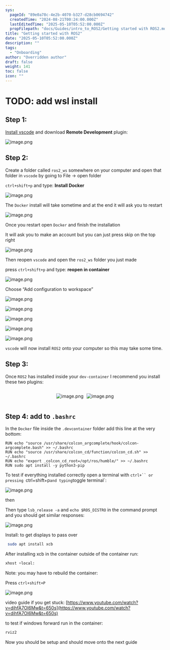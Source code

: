 ```yaml
---
sys:
  pageId: "89e0a78c-4e2b-4070-b327-d28cb0694742"
  createdTime: "2024-08-21T00:24:00.000Z"
  lastEditedTime: "2025-05-10T05:52:00.000Z"
  propFilepath: "docs/Guides/intro_to_ROS2/Getting started with ROS2.md"
title: "Getting started with ROS2"
date: "2025-05-10T05:52:00.000Z"
description: ""
tags:
  - "Onboarding"
author: "Overridden author"
draft: false
weight: 141
toc: false
icon: ""
---
```


# TODO: add wsl install

## Step 1:

[Install vscode](https://code.visualstudio.com/download) and download **Remote Development** plugin:

![image.png](https://prod-files-secure.s3.us-west-2.amazonaws.com/d518164a-d88e-44d1-a4ee-3adb3bd8bce0/efb52993-1881-4a40-b95e-6f020334f022/image.png?X-Amz-Algorithm=AWS4-HMAC-SHA256&X-Amz-Content-Sha256=UNSIGNED-PAYLOAD&X-Amz-Credential=ASIAZI2LB466XZX3PEAN%2F20250526%2Fus-west-2%2Fs3%2Faws4_request&X-Amz-Date=20250526T121530Z&X-Amz-Expires=3600&X-Amz-Security-Token=IQoJb3JpZ2luX2VjEHwaCXVzLXdlc3QtMiJHMEUCIA%2FlZPESaFeZgpQ4ylPI58OJd1nEWkxm9xLEeI0AekHwAiEAnvnn3FDb24OQDypfQMRT%2B%2FOCazeuePqzuJu0Ua8vpisq%2FwMIRRAAGgw2Mzc0MjMxODM4MDUiDMCeEy9oy%2BPqAUm%2B4yrcAxVZT1XlGnoc88mBInAP4H6UHnyPC0IlIgMthxHAdujaj58XxQhSJLAKaKIP%2BRgtNrKfLNMs5Fz3BitFIBuKhy6HoO6lQou3jRsTe9IDYdH41%2FXQ7bmPBQOoqxQpcIaMSeZR6qkVEq06RAUmhnU1boWgayGTl3ev%2Buth8XpH1z0ROoCPeHLDlmcVLUcnCyS6l0KVbe7TI%2FRYqHiNMQxVn6%2BDIhHwv5gV3BCaVvmS5UI4ctkk3qTL4dSwY53qYLB9GZqCC0rQPZpVgc8x40fq0%2BClrN%2B8EcKUxD7qMnUE%2B814JOKrF5XLZugCD4RghmvG%2BawkFDb6fIPzl4QclsLUkXaUIQQTGagnRDb5uXw5203tIdTv858pspuyB83JqmdpCu97lQlmQXptax4nfGKLCWqTFO1%2B4vs7PyZb3ITrKTzKYuhoEvPZeforWSrEOMtj4Il9yZqujX4B79bj8qM9yKp%2BwaRXobjo6Z%2FnFIxqCQUDwAmjDRyupfavEpMDNQgrJZvE1oOYTOhN77VFvLp87%2FAGR5N1v9krxCfJI0OvkG5bUUNJ%2B3ggEiPafXOmf3ZToDBM4wQtzJXEwEgF9oSx9KDmlT29h7dwVgyBPQ0b1wvZMyeqzuLZ7a7BrtDiMIyq0cEGOqUB0%2BlC91T4ojLsFecAGR%2BoNe6ofzgODdc66%2BIU0GVLu5biWVED5sIMUDYATfv0vcwlqhMhVAJ6p0baBUGUKTmB4UcEmOwG5by0LQaJ1R6F4T80TEhjz540s0Vq7MRSozKCo7gMTk7Dl9yeTPmAJgXU5mZ6PPNIY4df%2FaEUTnyKh53M56xrtAEHoP%2Bf9Jc6R759MAGHn0OzoR%2FM35hgQ9bwj78MMiQE&X-Amz-Signature=7f56dd36ddbae107af5ef1b875da1e5f69055aa33c0059adeb996e066b4a78c2&X-Amz-SignedHeaders=host&x-id=GetObject)

## Step 2:

Create a folder called `ros2_ws` somewhere on your computer and open that folder in `vscode` by going to File → open folder 

`ctrl+shift+p` and type: **Install Docker**

![image.png](https://prod-files-secure.s3.us-west-2.amazonaws.com/d518164a-d88e-44d1-a4ee-3adb3bd8bce0/2269dc0e-1cd5-47ff-bceb-c04ad9b2eab0/image.png?X-Amz-Algorithm=AWS4-HMAC-SHA256&X-Amz-Content-Sha256=UNSIGNED-PAYLOAD&X-Amz-Credential=ASIAZI2LB466XZX3PEAN%2F20250526%2Fus-west-2%2Fs3%2Faws4_request&X-Amz-Date=20250526T121530Z&X-Amz-Expires=3600&X-Amz-Security-Token=IQoJb3JpZ2luX2VjEHwaCXVzLXdlc3QtMiJHMEUCIA%2FlZPESaFeZgpQ4ylPI58OJd1nEWkxm9xLEeI0AekHwAiEAnvnn3FDb24OQDypfQMRT%2B%2FOCazeuePqzuJu0Ua8vpisq%2FwMIRRAAGgw2Mzc0MjMxODM4MDUiDMCeEy9oy%2BPqAUm%2B4yrcAxVZT1XlGnoc88mBInAP4H6UHnyPC0IlIgMthxHAdujaj58XxQhSJLAKaKIP%2BRgtNrKfLNMs5Fz3BitFIBuKhy6HoO6lQou3jRsTe9IDYdH41%2FXQ7bmPBQOoqxQpcIaMSeZR6qkVEq06RAUmhnU1boWgayGTl3ev%2Buth8XpH1z0ROoCPeHLDlmcVLUcnCyS6l0KVbe7TI%2FRYqHiNMQxVn6%2BDIhHwv5gV3BCaVvmS5UI4ctkk3qTL4dSwY53qYLB9GZqCC0rQPZpVgc8x40fq0%2BClrN%2B8EcKUxD7qMnUE%2B814JOKrF5XLZugCD4RghmvG%2BawkFDb6fIPzl4QclsLUkXaUIQQTGagnRDb5uXw5203tIdTv858pspuyB83JqmdpCu97lQlmQXptax4nfGKLCWqTFO1%2B4vs7PyZb3ITrKTzKYuhoEvPZeforWSrEOMtj4Il9yZqujX4B79bj8qM9yKp%2BwaRXobjo6Z%2FnFIxqCQUDwAmjDRyupfavEpMDNQgrJZvE1oOYTOhN77VFvLp87%2FAGR5N1v9krxCfJI0OvkG5bUUNJ%2B3ggEiPafXOmf3ZToDBM4wQtzJXEwEgF9oSx9KDmlT29h7dwVgyBPQ0b1wvZMyeqzuLZ7a7BrtDiMIyq0cEGOqUB0%2BlC91T4ojLsFecAGR%2BoNe6ofzgODdc66%2BIU0GVLu5biWVED5sIMUDYATfv0vcwlqhMhVAJ6p0baBUGUKTmB4UcEmOwG5by0LQaJ1R6F4T80TEhjz540s0Vq7MRSozKCo7gMTk7Dl9yeTPmAJgXU5mZ6PPNIY4df%2FaEUTnyKh53M56xrtAEHoP%2Bf9Jc6R759MAGHn0OzoR%2FM35hgQ9bwj78MMiQE&X-Amz-Signature=a8edba99860964fa11f06d7be49c809562243357b8afff9b5c753e1e3731fdaf&X-Amz-SignedHeaders=host&x-id=GetObject)

The `Docker` install will take sometime and at the end it will ask you to restart

![image.png](https://prod-files-secure.s3.us-west-2.amazonaws.com/d518164a-d88e-44d1-a4ee-3adb3bd8bce0/ed233f78-be33-4b1f-b89c-9c346c0e961e/image.png?X-Amz-Algorithm=AWS4-HMAC-SHA256&X-Amz-Content-Sha256=UNSIGNED-PAYLOAD&X-Amz-Credential=ASIAZI2LB466XZX3PEAN%2F20250526%2Fus-west-2%2Fs3%2Faws4_request&X-Amz-Date=20250526T121530Z&X-Amz-Expires=3600&X-Amz-Security-Token=IQoJb3JpZ2luX2VjEHwaCXVzLXdlc3QtMiJHMEUCIA%2FlZPESaFeZgpQ4ylPI58OJd1nEWkxm9xLEeI0AekHwAiEAnvnn3FDb24OQDypfQMRT%2B%2FOCazeuePqzuJu0Ua8vpisq%2FwMIRRAAGgw2Mzc0MjMxODM4MDUiDMCeEy9oy%2BPqAUm%2B4yrcAxVZT1XlGnoc88mBInAP4H6UHnyPC0IlIgMthxHAdujaj58XxQhSJLAKaKIP%2BRgtNrKfLNMs5Fz3BitFIBuKhy6HoO6lQou3jRsTe9IDYdH41%2FXQ7bmPBQOoqxQpcIaMSeZR6qkVEq06RAUmhnU1boWgayGTl3ev%2Buth8XpH1z0ROoCPeHLDlmcVLUcnCyS6l0KVbe7TI%2FRYqHiNMQxVn6%2BDIhHwv5gV3BCaVvmS5UI4ctkk3qTL4dSwY53qYLB9GZqCC0rQPZpVgc8x40fq0%2BClrN%2B8EcKUxD7qMnUE%2B814JOKrF5XLZugCD4RghmvG%2BawkFDb6fIPzl4QclsLUkXaUIQQTGagnRDb5uXw5203tIdTv858pspuyB83JqmdpCu97lQlmQXptax4nfGKLCWqTFO1%2B4vs7PyZb3ITrKTzKYuhoEvPZeforWSrEOMtj4Il9yZqujX4B79bj8qM9yKp%2BwaRXobjo6Z%2FnFIxqCQUDwAmjDRyupfavEpMDNQgrJZvE1oOYTOhN77VFvLp87%2FAGR5N1v9krxCfJI0OvkG5bUUNJ%2B3ggEiPafXOmf3ZToDBM4wQtzJXEwEgF9oSx9KDmlT29h7dwVgyBPQ0b1wvZMyeqzuLZ7a7BrtDiMIyq0cEGOqUB0%2BlC91T4ojLsFecAGR%2BoNe6ofzgODdc66%2BIU0GVLu5biWVED5sIMUDYATfv0vcwlqhMhVAJ6p0baBUGUKTmB4UcEmOwG5by0LQaJ1R6F4T80TEhjz540s0Vq7MRSozKCo7gMTk7Dl9yeTPmAJgXU5mZ6PPNIY4df%2FaEUTnyKh53M56xrtAEHoP%2Bf9Jc6R759MAGHn0OzoR%2FM35hgQ9bwj78MMiQE&X-Amz-Signature=54058fb14fb2b9cbcdd479b4ccaba1261841a5aa84a307ccea0007866b790444&X-Amz-SignedHeaders=host&x-id=GetObject)

Once you restart open `Docker` and finish the installation

It will ask you to make an account but you can just press skip on the top right

![image.png](https://prod-files-secure.s3.us-west-2.amazonaws.com/d518164a-d88e-44d1-a4ee-3adb3bd8bce0/21010ad9-1659-4fd9-9f59-9932a09b2a3d/image.png?X-Amz-Algorithm=AWS4-HMAC-SHA256&X-Amz-Content-Sha256=UNSIGNED-PAYLOAD&X-Amz-Credential=ASIAZI2LB466XZX3PEAN%2F20250526%2Fus-west-2%2Fs3%2Faws4_request&X-Amz-Date=20250526T121530Z&X-Amz-Expires=3600&X-Amz-Security-Token=IQoJb3JpZ2luX2VjEHwaCXVzLXdlc3QtMiJHMEUCIA%2FlZPESaFeZgpQ4ylPI58OJd1nEWkxm9xLEeI0AekHwAiEAnvnn3FDb24OQDypfQMRT%2B%2FOCazeuePqzuJu0Ua8vpisq%2FwMIRRAAGgw2Mzc0MjMxODM4MDUiDMCeEy9oy%2BPqAUm%2B4yrcAxVZT1XlGnoc88mBInAP4H6UHnyPC0IlIgMthxHAdujaj58XxQhSJLAKaKIP%2BRgtNrKfLNMs5Fz3BitFIBuKhy6HoO6lQou3jRsTe9IDYdH41%2FXQ7bmPBQOoqxQpcIaMSeZR6qkVEq06RAUmhnU1boWgayGTl3ev%2Buth8XpH1z0ROoCPeHLDlmcVLUcnCyS6l0KVbe7TI%2FRYqHiNMQxVn6%2BDIhHwv5gV3BCaVvmS5UI4ctkk3qTL4dSwY53qYLB9GZqCC0rQPZpVgc8x40fq0%2BClrN%2B8EcKUxD7qMnUE%2B814JOKrF5XLZugCD4RghmvG%2BawkFDb6fIPzl4QclsLUkXaUIQQTGagnRDb5uXw5203tIdTv858pspuyB83JqmdpCu97lQlmQXptax4nfGKLCWqTFO1%2B4vs7PyZb3ITrKTzKYuhoEvPZeforWSrEOMtj4Il9yZqujX4B79bj8qM9yKp%2BwaRXobjo6Z%2FnFIxqCQUDwAmjDRyupfavEpMDNQgrJZvE1oOYTOhN77VFvLp87%2FAGR5N1v9krxCfJI0OvkG5bUUNJ%2B3ggEiPafXOmf3ZToDBM4wQtzJXEwEgF9oSx9KDmlT29h7dwVgyBPQ0b1wvZMyeqzuLZ7a7BrtDiMIyq0cEGOqUB0%2BlC91T4ojLsFecAGR%2BoNe6ofzgODdc66%2BIU0GVLu5biWVED5sIMUDYATfv0vcwlqhMhVAJ6p0baBUGUKTmB4UcEmOwG5by0LQaJ1R6F4T80TEhjz540s0Vq7MRSozKCo7gMTk7Dl9yeTPmAJgXU5mZ6PPNIY4df%2FaEUTnyKh53M56xrtAEHoP%2Bf9Jc6R759MAGHn0OzoR%2FM35hgQ9bwj78MMiQE&X-Amz-Signature=4579f47fd719dc7060f535c77dce2e87bb3a0bc5773d4c816844a343b105aebc&X-Amz-SignedHeaders=host&x-id=GetObject)

Then reopen `vscode` and open the `ros2_ws` folder you just made

press `ctrl+shift+p` and type: **reopen in container**

![image.png](https://prod-files-secure.s3.us-west-2.amazonaws.com/d518164a-d88e-44d1-a4ee-3adb3bd8bce0/4e93b8c2-41ad-488c-8095-c74205196118/image.png?X-Amz-Algorithm=AWS4-HMAC-SHA256&X-Amz-Content-Sha256=UNSIGNED-PAYLOAD&X-Amz-Credential=ASIAZI2LB466XZX3PEAN%2F20250526%2Fus-west-2%2Fs3%2Faws4_request&X-Amz-Date=20250526T121530Z&X-Amz-Expires=3600&X-Amz-Security-Token=IQoJb3JpZ2luX2VjEHwaCXVzLXdlc3QtMiJHMEUCIA%2FlZPESaFeZgpQ4ylPI58OJd1nEWkxm9xLEeI0AekHwAiEAnvnn3FDb24OQDypfQMRT%2B%2FOCazeuePqzuJu0Ua8vpisq%2FwMIRRAAGgw2Mzc0MjMxODM4MDUiDMCeEy9oy%2BPqAUm%2B4yrcAxVZT1XlGnoc88mBInAP4H6UHnyPC0IlIgMthxHAdujaj58XxQhSJLAKaKIP%2BRgtNrKfLNMs5Fz3BitFIBuKhy6HoO6lQou3jRsTe9IDYdH41%2FXQ7bmPBQOoqxQpcIaMSeZR6qkVEq06RAUmhnU1boWgayGTl3ev%2Buth8XpH1z0ROoCPeHLDlmcVLUcnCyS6l0KVbe7TI%2FRYqHiNMQxVn6%2BDIhHwv5gV3BCaVvmS5UI4ctkk3qTL4dSwY53qYLB9GZqCC0rQPZpVgc8x40fq0%2BClrN%2B8EcKUxD7qMnUE%2B814JOKrF5XLZugCD4RghmvG%2BawkFDb6fIPzl4QclsLUkXaUIQQTGagnRDb5uXw5203tIdTv858pspuyB83JqmdpCu97lQlmQXptax4nfGKLCWqTFO1%2B4vs7PyZb3ITrKTzKYuhoEvPZeforWSrEOMtj4Il9yZqujX4B79bj8qM9yKp%2BwaRXobjo6Z%2FnFIxqCQUDwAmjDRyupfavEpMDNQgrJZvE1oOYTOhN77VFvLp87%2FAGR5N1v9krxCfJI0OvkG5bUUNJ%2B3ggEiPafXOmf3ZToDBM4wQtzJXEwEgF9oSx9KDmlT29h7dwVgyBPQ0b1wvZMyeqzuLZ7a7BrtDiMIyq0cEGOqUB0%2BlC91T4ojLsFecAGR%2BoNe6ofzgODdc66%2BIU0GVLu5biWVED5sIMUDYATfv0vcwlqhMhVAJ6p0baBUGUKTmB4UcEmOwG5by0LQaJ1R6F4T80TEhjz540s0Vq7MRSozKCo7gMTk7Dl9yeTPmAJgXU5mZ6PPNIY4df%2FaEUTnyKh53M56xrtAEHoP%2Bf9Jc6R759MAGHn0OzoR%2FM35hgQ9bwj78MMiQE&X-Amz-Signature=3a3508b7cb33df821e398b6be8b7555336d5947ed10d735718b687f4b53d3562&X-Amz-SignedHeaders=host&x-id=GetObject)

Choose “Add configuration to workspace”

![image.png](https://prod-files-secure.s3.us-west-2.amazonaws.com/d518164a-d88e-44d1-a4ee-3adb3bd8bce0/9560b282-5060-4989-ba37-97e7b2c22476/image.png?X-Amz-Algorithm=AWS4-HMAC-SHA256&X-Amz-Content-Sha256=UNSIGNED-PAYLOAD&X-Amz-Credential=ASIAZI2LB466XZX3PEAN%2F20250526%2Fus-west-2%2Fs3%2Faws4_request&X-Amz-Date=20250526T121530Z&X-Amz-Expires=3600&X-Amz-Security-Token=IQoJb3JpZ2luX2VjEHwaCXVzLXdlc3QtMiJHMEUCIA%2FlZPESaFeZgpQ4ylPI58OJd1nEWkxm9xLEeI0AekHwAiEAnvnn3FDb24OQDypfQMRT%2B%2FOCazeuePqzuJu0Ua8vpisq%2FwMIRRAAGgw2Mzc0MjMxODM4MDUiDMCeEy9oy%2BPqAUm%2B4yrcAxVZT1XlGnoc88mBInAP4H6UHnyPC0IlIgMthxHAdujaj58XxQhSJLAKaKIP%2BRgtNrKfLNMs5Fz3BitFIBuKhy6HoO6lQou3jRsTe9IDYdH41%2FXQ7bmPBQOoqxQpcIaMSeZR6qkVEq06RAUmhnU1boWgayGTl3ev%2Buth8XpH1z0ROoCPeHLDlmcVLUcnCyS6l0KVbe7TI%2FRYqHiNMQxVn6%2BDIhHwv5gV3BCaVvmS5UI4ctkk3qTL4dSwY53qYLB9GZqCC0rQPZpVgc8x40fq0%2BClrN%2B8EcKUxD7qMnUE%2B814JOKrF5XLZugCD4RghmvG%2BawkFDb6fIPzl4QclsLUkXaUIQQTGagnRDb5uXw5203tIdTv858pspuyB83JqmdpCu97lQlmQXptax4nfGKLCWqTFO1%2B4vs7PyZb3ITrKTzKYuhoEvPZeforWSrEOMtj4Il9yZqujX4B79bj8qM9yKp%2BwaRXobjo6Z%2FnFIxqCQUDwAmjDRyupfavEpMDNQgrJZvE1oOYTOhN77VFvLp87%2FAGR5N1v9krxCfJI0OvkG5bUUNJ%2B3ggEiPafXOmf3ZToDBM4wQtzJXEwEgF9oSx9KDmlT29h7dwVgyBPQ0b1wvZMyeqzuLZ7a7BrtDiMIyq0cEGOqUB0%2BlC91T4ojLsFecAGR%2BoNe6ofzgODdc66%2BIU0GVLu5biWVED5sIMUDYATfv0vcwlqhMhVAJ6p0baBUGUKTmB4UcEmOwG5by0LQaJ1R6F4T80TEhjz540s0Vq7MRSozKCo7gMTk7Dl9yeTPmAJgXU5mZ6PPNIY4df%2FaEUTnyKh53M56xrtAEHoP%2Bf9Jc6R759MAGHn0OzoR%2FM35hgQ9bwj78MMiQE&X-Amz-Signature=1379577ebcf9d2386bffd839d88baeba3b3a9135e951e8a0e7edb24a094271a9&X-Amz-SignedHeaders=host&x-id=GetObject)

![image.png](https://prod-files-secure.s3.us-west-2.amazonaws.com/d518164a-d88e-44d1-a4ee-3adb3bd8bce0/2ee63f81-886b-48e8-a553-dc6e5eac99e4/image.png?X-Amz-Algorithm=AWS4-HMAC-SHA256&X-Amz-Content-Sha256=UNSIGNED-PAYLOAD&X-Amz-Credential=ASIAZI2LB466XZX3PEAN%2F20250526%2Fus-west-2%2Fs3%2Faws4_request&X-Amz-Date=20250526T121530Z&X-Amz-Expires=3600&X-Amz-Security-Token=IQoJb3JpZ2luX2VjEHwaCXVzLXdlc3QtMiJHMEUCIA%2FlZPESaFeZgpQ4ylPI58OJd1nEWkxm9xLEeI0AekHwAiEAnvnn3FDb24OQDypfQMRT%2B%2FOCazeuePqzuJu0Ua8vpisq%2FwMIRRAAGgw2Mzc0MjMxODM4MDUiDMCeEy9oy%2BPqAUm%2B4yrcAxVZT1XlGnoc88mBInAP4H6UHnyPC0IlIgMthxHAdujaj58XxQhSJLAKaKIP%2BRgtNrKfLNMs5Fz3BitFIBuKhy6HoO6lQou3jRsTe9IDYdH41%2FXQ7bmPBQOoqxQpcIaMSeZR6qkVEq06RAUmhnU1boWgayGTl3ev%2Buth8XpH1z0ROoCPeHLDlmcVLUcnCyS6l0KVbe7TI%2FRYqHiNMQxVn6%2BDIhHwv5gV3BCaVvmS5UI4ctkk3qTL4dSwY53qYLB9GZqCC0rQPZpVgc8x40fq0%2BClrN%2B8EcKUxD7qMnUE%2B814JOKrF5XLZugCD4RghmvG%2BawkFDb6fIPzl4QclsLUkXaUIQQTGagnRDb5uXw5203tIdTv858pspuyB83JqmdpCu97lQlmQXptax4nfGKLCWqTFO1%2B4vs7PyZb3ITrKTzKYuhoEvPZeforWSrEOMtj4Il9yZqujX4B79bj8qM9yKp%2BwaRXobjo6Z%2FnFIxqCQUDwAmjDRyupfavEpMDNQgrJZvE1oOYTOhN77VFvLp87%2FAGR5N1v9krxCfJI0OvkG5bUUNJ%2B3ggEiPafXOmf3ZToDBM4wQtzJXEwEgF9oSx9KDmlT29h7dwVgyBPQ0b1wvZMyeqzuLZ7a7BrtDiMIyq0cEGOqUB0%2BlC91T4ojLsFecAGR%2BoNe6ofzgODdc66%2BIU0GVLu5biWVED5sIMUDYATfv0vcwlqhMhVAJ6p0baBUGUKTmB4UcEmOwG5by0LQaJ1R6F4T80TEhjz540s0Vq7MRSozKCo7gMTk7Dl9yeTPmAJgXU5mZ6PPNIY4df%2FaEUTnyKh53M56xrtAEHoP%2Bf9Jc6R759MAGHn0OzoR%2FM35hgQ9bwj78MMiQE&X-Amz-Signature=63229220c75983f773da19829f3b5c8cc5f4f16fb1c4027c3d97f2283aa32a5c&X-Amz-SignedHeaders=host&x-id=GetObject)

![image.png](https://prod-files-secure.s3.us-west-2.amazonaws.com/d518164a-d88e-44d1-a4ee-3adb3bd8bce0/ae1580b2-b048-407e-aed9-b584224a7a04/image.png?X-Amz-Algorithm=AWS4-HMAC-SHA256&X-Amz-Content-Sha256=UNSIGNED-PAYLOAD&X-Amz-Credential=ASIAZI2LB466XZX3PEAN%2F20250526%2Fus-west-2%2Fs3%2Faws4_request&X-Amz-Date=20250526T121530Z&X-Amz-Expires=3600&X-Amz-Security-Token=IQoJb3JpZ2luX2VjEHwaCXVzLXdlc3QtMiJHMEUCIA%2FlZPESaFeZgpQ4ylPI58OJd1nEWkxm9xLEeI0AekHwAiEAnvnn3FDb24OQDypfQMRT%2B%2FOCazeuePqzuJu0Ua8vpisq%2FwMIRRAAGgw2Mzc0MjMxODM4MDUiDMCeEy9oy%2BPqAUm%2B4yrcAxVZT1XlGnoc88mBInAP4H6UHnyPC0IlIgMthxHAdujaj58XxQhSJLAKaKIP%2BRgtNrKfLNMs5Fz3BitFIBuKhy6HoO6lQou3jRsTe9IDYdH41%2FXQ7bmPBQOoqxQpcIaMSeZR6qkVEq06RAUmhnU1boWgayGTl3ev%2Buth8XpH1z0ROoCPeHLDlmcVLUcnCyS6l0KVbe7TI%2FRYqHiNMQxVn6%2BDIhHwv5gV3BCaVvmS5UI4ctkk3qTL4dSwY53qYLB9GZqCC0rQPZpVgc8x40fq0%2BClrN%2B8EcKUxD7qMnUE%2B814JOKrF5XLZugCD4RghmvG%2BawkFDb6fIPzl4QclsLUkXaUIQQTGagnRDb5uXw5203tIdTv858pspuyB83JqmdpCu97lQlmQXptax4nfGKLCWqTFO1%2B4vs7PyZb3ITrKTzKYuhoEvPZeforWSrEOMtj4Il9yZqujX4B79bj8qM9yKp%2BwaRXobjo6Z%2FnFIxqCQUDwAmjDRyupfavEpMDNQgrJZvE1oOYTOhN77VFvLp87%2FAGR5N1v9krxCfJI0OvkG5bUUNJ%2B3ggEiPafXOmf3ZToDBM4wQtzJXEwEgF9oSx9KDmlT29h7dwVgyBPQ0b1wvZMyeqzuLZ7a7BrtDiMIyq0cEGOqUB0%2BlC91T4ojLsFecAGR%2BoNe6ofzgODdc66%2BIU0GVLu5biWVED5sIMUDYATfv0vcwlqhMhVAJ6p0baBUGUKTmB4UcEmOwG5by0LQaJ1R6F4T80TEhjz540s0Vq7MRSozKCo7gMTk7Dl9yeTPmAJgXU5mZ6PPNIY4df%2FaEUTnyKh53M56xrtAEHoP%2Bf9Jc6R759MAGHn0OzoR%2FM35hgQ9bwj78MMiQE&X-Amz-Signature=1fa40d128971328b7d57af1899b128ebfd89682177550288daba897720e58219&X-Amz-SignedHeaders=host&x-id=GetObject)

![image.png](https://prod-files-secure.s3.us-west-2.amazonaws.com/d518164a-d88e-44d1-a4ee-3adb3bd8bce0/53255b28-f75e-430f-b9e3-c0ac8577e42b/image.png?X-Amz-Algorithm=AWS4-HMAC-SHA256&X-Amz-Content-Sha256=UNSIGNED-PAYLOAD&X-Amz-Credential=ASIAZI2LB466XZX3PEAN%2F20250526%2Fus-west-2%2Fs3%2Faws4_request&X-Amz-Date=20250526T121530Z&X-Amz-Expires=3600&X-Amz-Security-Token=IQoJb3JpZ2luX2VjEHwaCXVzLXdlc3QtMiJHMEUCIA%2FlZPESaFeZgpQ4ylPI58OJd1nEWkxm9xLEeI0AekHwAiEAnvnn3FDb24OQDypfQMRT%2B%2FOCazeuePqzuJu0Ua8vpisq%2FwMIRRAAGgw2Mzc0MjMxODM4MDUiDMCeEy9oy%2BPqAUm%2B4yrcAxVZT1XlGnoc88mBInAP4H6UHnyPC0IlIgMthxHAdujaj58XxQhSJLAKaKIP%2BRgtNrKfLNMs5Fz3BitFIBuKhy6HoO6lQou3jRsTe9IDYdH41%2FXQ7bmPBQOoqxQpcIaMSeZR6qkVEq06RAUmhnU1boWgayGTl3ev%2Buth8XpH1z0ROoCPeHLDlmcVLUcnCyS6l0KVbe7TI%2FRYqHiNMQxVn6%2BDIhHwv5gV3BCaVvmS5UI4ctkk3qTL4dSwY53qYLB9GZqCC0rQPZpVgc8x40fq0%2BClrN%2B8EcKUxD7qMnUE%2B814JOKrF5XLZugCD4RghmvG%2BawkFDb6fIPzl4QclsLUkXaUIQQTGagnRDb5uXw5203tIdTv858pspuyB83JqmdpCu97lQlmQXptax4nfGKLCWqTFO1%2B4vs7PyZb3ITrKTzKYuhoEvPZeforWSrEOMtj4Il9yZqujX4B79bj8qM9yKp%2BwaRXobjo6Z%2FnFIxqCQUDwAmjDRyupfavEpMDNQgrJZvE1oOYTOhN77VFvLp87%2FAGR5N1v9krxCfJI0OvkG5bUUNJ%2B3ggEiPafXOmf3ZToDBM4wQtzJXEwEgF9oSx9KDmlT29h7dwVgyBPQ0b1wvZMyeqzuLZ7a7BrtDiMIyq0cEGOqUB0%2BlC91T4ojLsFecAGR%2BoNe6ofzgODdc66%2BIU0GVLu5biWVED5sIMUDYATfv0vcwlqhMhVAJ6p0baBUGUKTmB4UcEmOwG5by0LQaJ1R6F4T80TEhjz540s0Vq7MRSozKCo7gMTk7Dl9yeTPmAJgXU5mZ6PPNIY4df%2FaEUTnyKh53M56xrtAEHoP%2Bf9Jc6R759MAGHn0OzoR%2FM35hgQ9bwj78MMiQE&X-Amz-Signature=c4168d29410a3419ac4904b3a8ffb7d3ebbdcbcceb32be81128b297997f48985&X-Amz-SignedHeaders=host&x-id=GetObject)

![image.png](https://prod-files-secure.s3.us-west-2.amazonaws.com/d518164a-d88e-44d1-a4ee-3adb3bd8bce0/7c562767-5af9-4ffb-97d1-327bcdf4ee00/image.png?X-Amz-Algorithm=AWS4-HMAC-SHA256&X-Amz-Content-Sha256=UNSIGNED-PAYLOAD&X-Amz-Credential=ASIAZI2LB466XZX3PEAN%2F20250526%2Fus-west-2%2Fs3%2Faws4_request&X-Amz-Date=20250526T121530Z&X-Amz-Expires=3600&X-Amz-Security-Token=IQoJb3JpZ2luX2VjEHwaCXVzLXdlc3QtMiJHMEUCIA%2FlZPESaFeZgpQ4ylPI58OJd1nEWkxm9xLEeI0AekHwAiEAnvnn3FDb24OQDypfQMRT%2B%2FOCazeuePqzuJu0Ua8vpisq%2FwMIRRAAGgw2Mzc0MjMxODM4MDUiDMCeEy9oy%2BPqAUm%2B4yrcAxVZT1XlGnoc88mBInAP4H6UHnyPC0IlIgMthxHAdujaj58XxQhSJLAKaKIP%2BRgtNrKfLNMs5Fz3BitFIBuKhy6HoO6lQou3jRsTe9IDYdH41%2FXQ7bmPBQOoqxQpcIaMSeZR6qkVEq06RAUmhnU1boWgayGTl3ev%2Buth8XpH1z0ROoCPeHLDlmcVLUcnCyS6l0KVbe7TI%2FRYqHiNMQxVn6%2BDIhHwv5gV3BCaVvmS5UI4ctkk3qTL4dSwY53qYLB9GZqCC0rQPZpVgc8x40fq0%2BClrN%2B8EcKUxD7qMnUE%2B814JOKrF5XLZugCD4RghmvG%2BawkFDb6fIPzl4QclsLUkXaUIQQTGagnRDb5uXw5203tIdTv858pspuyB83JqmdpCu97lQlmQXptax4nfGKLCWqTFO1%2B4vs7PyZb3ITrKTzKYuhoEvPZeforWSrEOMtj4Il9yZqujX4B79bj8qM9yKp%2BwaRXobjo6Z%2FnFIxqCQUDwAmjDRyupfavEpMDNQgrJZvE1oOYTOhN77VFvLp87%2FAGR5N1v9krxCfJI0OvkG5bUUNJ%2B3ggEiPafXOmf3ZToDBM4wQtzJXEwEgF9oSx9KDmlT29h7dwVgyBPQ0b1wvZMyeqzuLZ7a7BrtDiMIyq0cEGOqUB0%2BlC91T4ojLsFecAGR%2BoNe6ofzgODdc66%2BIU0GVLu5biWVED5sIMUDYATfv0vcwlqhMhVAJ6p0baBUGUKTmB4UcEmOwG5by0LQaJ1R6F4T80TEhjz540s0Vq7MRSozKCo7gMTk7Dl9yeTPmAJgXU5mZ6PPNIY4df%2FaEUTnyKh53M56xrtAEHoP%2Bf9Jc6R759MAGHn0OzoR%2FM35hgQ9bwj78MMiQE&X-Amz-Signature=e59eb64d810aa5dad0633d4f512095b87ef98da547f32bc70767fb30cde79b00&X-Amz-SignedHeaders=host&x-id=GetObject)

`vscode` will now install `ROS2` onto your computer so this may take some time.

## Step 3:

Once `ROS2` has installed inside your `dev-container` I recommend you install these two plugins:

<div style="display: flex;flex-direction: row; column-gap:10px; max-width: 630px;justify-content: center;">
<div>

![image.png](https://prod-files-secure.s3.us-west-2.amazonaws.com/d518164a-d88e-44d1-a4ee-3adb3bd8bce0/3fc3d550-5a54-4ba1-ba6b-faa01cdb7369/image.png?X-Amz-Algorithm=AWS4-HMAC-SHA256&X-Amz-Content-Sha256=UNSIGNED-PAYLOAD&X-Amz-Credential=ASIAZI2LB466TIZXUHFB%2F20250526%2Fus-west-2%2Fs3%2Faws4_request&X-Amz-Date=20250526T121535Z&X-Amz-Expires=3600&X-Amz-Security-Token=IQoJb3JpZ2luX2VjEHwaCXVzLXdlc3QtMiJGMEQCIDJG3Nc4862e8ujvDCpVECxGVDQXW7ZCbEfDlzpwOWkJAiAFblFjWQW1GMrt%2FGuRaUBp%2Bg5uNZUd1O5SAM2sVRUaOSr%2FAwhFEAAaDDYzNzQyMzE4MzgwNSIM%2Fp8m%2FjfYaZlrPVLkKtwDqHth1XFBOOXHa6vc8pRMa4edRuD%2BsT6%2Bh6mTcwYoNPG%2B6xWUQFTKAku%2B1Hzrv3ckYVUfCKTOvGyuhcu6qdj2rpowVxcRELPjxh8%2FliOe8fLhGVn2QM2mZ27v8aPDcSi5QgaSjpNRNTKF6MENf1eilZTuU%2F5gR%2Bv2keUgkgT5IE%2FwMCcrKfsEk2o9uwZpHGzydIMyy6jAFYqVsm3McNzOFfzLQwDAwg%2FgP04H6Z%2FWjMOoSiQhOylbkHR56N6dTprWYcPs5vtyo1D5lBa3JXR0ERHfiRVNKCQEMS9Rc1hnbwvSSezLSV3xN5%2F9ZjmSBFCf1blUyDPKfHgQ0xhNBtD%2FM48ACt%2FNyB3wFrsT40J0ec0nbBGjTpCkx%2BjObHIvS%2FvgeMJwo%2BPto7qF1LFclozhajWm83yJlRwmGwUC%2BODAe%2FDdhkoyzu4OZyVczcZ0yvWGLbjhxnfmpXY30ZfagffhAbpuwpnVyZS0i9eaXgzmRxg%2BjpU4N7t0ASUmY1nXlxREKCGWLmHldYBSkJGGg5rW44hDn4d9XHPhsqDpBvz7EtGT5Sw5iqUwNZS79Ob2KsDjrVmjRb70MvAhJ1dgIy8mkBI7wN48SWEHlD8UJz4mHSWkdPFVY3SGPvB7VMIwrKrRwQY6pgFO0eQaFXoconH49M3TeGBj1EI6RAVJQ3lceGqySkwCHFsY1A9STsmTFN6awZmZiyRwjvfhQAM1QhkELpKtB1oYPT2bK6NctwhDFhk9a5MOGs3i9ZliyvA%2FI9Tc2XlST7BNd5CHFA%2Bb2BvlhB2NUdyfaEz0cUahejpF3kwGDNnYwbiyjEEmEb0j1vZAMiT5754XERbe2%2BU%2Fb0PbcHZ%2BNN2eKEtdgb8r&X-Amz-Signature=d7fb3814ce6ab5be64455840a53d8e6a40c31e988bd7768a854f85baf5e40abd&X-Amz-SignedHeaders=host&x-id=GetObject)

</div>
<div>

![image.png](https://prod-files-secure.s3.us-west-2.amazonaws.com/d518164a-d88e-44d1-a4ee-3adb3bd8bce0/d994cc66-13c2-4093-a5a3-f84cf4601a82/image.png?X-Amz-Algorithm=AWS4-HMAC-SHA256&X-Amz-Content-Sha256=UNSIGNED-PAYLOAD&X-Amz-Credential=ASIAZI2LB4663BEZIAFI%2F20250526%2Fus-west-2%2Fs3%2Faws4_request&X-Amz-Date=20250526T121537Z&X-Amz-Expires=3600&X-Amz-Security-Token=IQoJb3JpZ2luX2VjEHwaCXVzLXdlc3QtMiJIMEYCIQCmouUpAhziTqM%2Fbn5sS9HMTw%2BsNGLVFZvDPMsWrVp5OAIhAPRBsyZZKSxerRt67bc84qhCJVTN3Bpi9uePfn8ln%2BxsKv8DCEUQABoMNjM3NDIzMTgzODA1IgwLRm9iWVBqCgNt4Q0q3ANWGxOsaIZyvLz52aRCtZraVb16UnUgLkIqd0EZc2a3kiyGqEV5A3R5HhX2z74rGIBZ2p5vS3wq8nzF13E4t43swWCXsAJqmTr5IfxEdlhS0qb947BsxLWFIAdOF9UQVUKUAAo6QUZ2m7itZPnUDZI0kYn8BjaD1l5twvawyrUhzjfyyfz13vYrM3Eo%2BHipxFvjg9ePk%2F%2BlffoWMtdJ9doivwjJx%2FFsZ5FzelduyuywA5ovSfdfGa%2FXV6pJM6WVOSTo%2Bf%2BEA6ZD3IRV10lxpv3JegJw83tOfpAF3fOGD45JQ9j2MHfE6Zh5yA1Vbn6C%2FInfc6qij9C0Yw1EhP2nfl7GBR2EBN0nUntdYf6HYB8HGxxdWkhJTcMokAjsqV%2FxMPxyohToP2Cc0W%2FCJ726ZvjnVxOumUJTOJnNP572xlDdbWg0b7thW4Q5dCf1ZL9eVgebICQ0FLFoKXuMpM0w2K1HJL9KGlpONQ24YmuOKzCh0bMAuRpE%2Ffo%2B4AnWDhBudFTvkBvrqzdZEtqAKd4oBCmgQJrH3wGZGL%2BwnJRU6FmFzQ6Qb5R%2B39xP1flifAbWIXUkUd3IZxlapQTJOgyA4IKMiKKIYF6t7ypSPityu2vrEET2u0imHyOp%2F8ZzzjCjqtHBBjqkAbia2xV6BiMvJyT5FYDQanNALTw%2FH6uhHyEG%2BcAyLmbVVFjZg4DHCK57IfcyVXfK0yFnggly0NIwtHsCZAHMNRkwnzD%2Fimz%2Bn7dfWJ4hL5CQflVRKoS5AnSUCJFOaMwVx5Tjprar7QAF1UfjbDm32BPzfuvpmYBdIIHd462qs6z6MEa16Ki5X4VNNZfxeZXdiUuxXcpcie%2Bddhg0YVp2u%2B2xKgMl&X-Amz-Signature=91b3066488f083b970f2ed8e79c4556cf0d59ecc01ab7587de81f91a4365dd64&X-Amz-SignedHeaders=host&x-id=GetObject)

</div>
</div>

## Step 4: add to `.bashrc`

In the `Docker` file inside the `.devcontainer` folder add this line at the very bottom: 

```docker
RUN echo "source /usr/share/colcon_argcomplete/hook/colcon-argcomplete.bash" >> ~/.bashrc
RUN echo "source /usr/share/colcon_cd/function/colcon_cd.sh" >> ~/.bashrc
RUN echo "export _colcon_cd_root=/opt/ros/humble/" >> ~/.bashrc
RUN sudo apt install -y python3-pip 
```

To test if everything installed correctly open a terminal with `ctrl+`` or pressing `ctrl+shift+p` and typing `toggle terminal`:

![image.png](https://prod-files-secure.s3.us-west-2.amazonaws.com/d518164a-d88e-44d1-a4ee-3adb3bd8bce0/6a4943d8-b04e-4c02-9a58-775f3384d1a5/image.png?X-Amz-Algorithm=AWS4-HMAC-SHA256&X-Amz-Content-Sha256=UNSIGNED-PAYLOAD&X-Amz-Credential=ASIAZI2LB466XZX3PEAN%2F20250526%2Fus-west-2%2Fs3%2Faws4_request&X-Amz-Date=20250526T121530Z&X-Amz-Expires=3600&X-Amz-Security-Token=IQoJb3JpZ2luX2VjEHwaCXVzLXdlc3QtMiJHMEUCIA%2FlZPESaFeZgpQ4ylPI58OJd1nEWkxm9xLEeI0AekHwAiEAnvnn3FDb24OQDypfQMRT%2B%2FOCazeuePqzuJu0Ua8vpisq%2FwMIRRAAGgw2Mzc0MjMxODM4MDUiDMCeEy9oy%2BPqAUm%2B4yrcAxVZT1XlGnoc88mBInAP4H6UHnyPC0IlIgMthxHAdujaj58XxQhSJLAKaKIP%2BRgtNrKfLNMs5Fz3BitFIBuKhy6HoO6lQou3jRsTe9IDYdH41%2FXQ7bmPBQOoqxQpcIaMSeZR6qkVEq06RAUmhnU1boWgayGTl3ev%2Buth8XpH1z0ROoCPeHLDlmcVLUcnCyS6l0KVbe7TI%2FRYqHiNMQxVn6%2BDIhHwv5gV3BCaVvmS5UI4ctkk3qTL4dSwY53qYLB9GZqCC0rQPZpVgc8x40fq0%2BClrN%2B8EcKUxD7qMnUE%2B814JOKrF5XLZugCD4RghmvG%2BawkFDb6fIPzl4QclsLUkXaUIQQTGagnRDb5uXw5203tIdTv858pspuyB83JqmdpCu97lQlmQXptax4nfGKLCWqTFO1%2B4vs7PyZb3ITrKTzKYuhoEvPZeforWSrEOMtj4Il9yZqujX4B79bj8qM9yKp%2BwaRXobjo6Z%2FnFIxqCQUDwAmjDRyupfavEpMDNQgrJZvE1oOYTOhN77VFvLp87%2FAGR5N1v9krxCfJI0OvkG5bUUNJ%2B3ggEiPafXOmf3ZToDBM4wQtzJXEwEgF9oSx9KDmlT29h7dwVgyBPQ0b1wvZMyeqzuLZ7a7BrtDiMIyq0cEGOqUB0%2BlC91T4ojLsFecAGR%2BoNe6ofzgODdc66%2BIU0GVLu5biWVED5sIMUDYATfv0vcwlqhMhVAJ6p0baBUGUKTmB4UcEmOwG5by0LQaJ1R6F4T80TEhjz540s0Vq7MRSozKCo7gMTk7Dl9yeTPmAJgXU5mZ6PPNIY4df%2FaEUTnyKh53M56xrtAEHoP%2Bf9Jc6R759MAGHn0OzoR%2FM35hgQ9bwj78MMiQE&X-Amz-Signature=c1556ca1866e51043fa9c34ef8d197f36cf51ca82672a427cf25fc2236ed81e1&X-Amz-SignedHeaders=host&x-id=GetObject)

then 

Then type `lsb_release -a` and `echo $ROS_DISTRO` in the command prompt and you should get similar responses:

![image.png](https://prod-files-secure.s3.us-west-2.amazonaws.com/d518164a-d88e-44d1-a4ee-3adb3bd8bce0/3e635dec-a805-4e85-8b9e-d000e5b71a4e/image.png?X-Amz-Algorithm=AWS4-HMAC-SHA256&X-Amz-Content-Sha256=UNSIGNED-PAYLOAD&X-Amz-Credential=ASIAZI2LB466XZX3PEAN%2F20250526%2Fus-west-2%2Fs3%2Faws4_request&X-Amz-Date=20250526T121530Z&X-Amz-Expires=3600&X-Amz-Security-Token=IQoJb3JpZ2luX2VjEHwaCXVzLXdlc3QtMiJHMEUCIA%2FlZPESaFeZgpQ4ylPI58OJd1nEWkxm9xLEeI0AekHwAiEAnvnn3FDb24OQDypfQMRT%2B%2FOCazeuePqzuJu0Ua8vpisq%2FwMIRRAAGgw2Mzc0MjMxODM4MDUiDMCeEy9oy%2BPqAUm%2B4yrcAxVZT1XlGnoc88mBInAP4H6UHnyPC0IlIgMthxHAdujaj58XxQhSJLAKaKIP%2BRgtNrKfLNMs5Fz3BitFIBuKhy6HoO6lQou3jRsTe9IDYdH41%2FXQ7bmPBQOoqxQpcIaMSeZR6qkVEq06RAUmhnU1boWgayGTl3ev%2Buth8XpH1z0ROoCPeHLDlmcVLUcnCyS6l0KVbe7TI%2FRYqHiNMQxVn6%2BDIhHwv5gV3BCaVvmS5UI4ctkk3qTL4dSwY53qYLB9GZqCC0rQPZpVgc8x40fq0%2BClrN%2B8EcKUxD7qMnUE%2B814JOKrF5XLZugCD4RghmvG%2BawkFDb6fIPzl4QclsLUkXaUIQQTGagnRDb5uXw5203tIdTv858pspuyB83JqmdpCu97lQlmQXptax4nfGKLCWqTFO1%2B4vs7PyZb3ITrKTzKYuhoEvPZeforWSrEOMtj4Il9yZqujX4B79bj8qM9yKp%2BwaRXobjo6Z%2FnFIxqCQUDwAmjDRyupfavEpMDNQgrJZvE1oOYTOhN77VFvLp87%2FAGR5N1v9krxCfJI0OvkG5bUUNJ%2B3ggEiPafXOmf3ZToDBM4wQtzJXEwEgF9oSx9KDmlT29h7dwVgyBPQ0b1wvZMyeqzuLZ7a7BrtDiMIyq0cEGOqUB0%2BlC91T4ojLsFecAGR%2BoNe6ofzgODdc66%2BIU0GVLu5biWVED5sIMUDYATfv0vcwlqhMhVAJ6p0baBUGUKTmB4UcEmOwG5by0LQaJ1R6F4T80TEhjz540s0Vq7MRSozKCo7gMTk7Dl9yeTPmAJgXU5mZ6PPNIY4df%2FaEUTnyKh53M56xrtAEHoP%2Bf9Jc6R759MAGHn0OzoR%2FM35hgQ9bwj78MMiQE&X-Amz-Signature=ac297319ca73811a4896b7c750c9a58c60465d8392f60c21c3f41186cec42928&X-Amz-SignedHeaders=host&x-id=GetObject)

Install:  to get displays to pass over

```bash
 sudo apt install xcb
```

After installing xcb in the container outside of the container run:

```python
xhost +local:
```

Note: you may have to rebuild the container:

Press `ctrl+shift+P`

![image.png](https://prod-files-secure.s3.us-west-2.amazonaws.com/d518164a-d88e-44d1-a4ee-3adb3bd8bce0/6c2be660-2618-4c38-9c26-53554f7a0b7b/image.png?X-Amz-Algorithm=AWS4-HMAC-SHA256&X-Amz-Content-Sha256=UNSIGNED-PAYLOAD&X-Amz-Credential=ASIAZI2LB466XZX3PEAN%2F20250526%2Fus-west-2%2Fs3%2Faws4_request&X-Amz-Date=20250526T121530Z&X-Amz-Expires=3600&X-Amz-Security-Token=IQoJb3JpZ2luX2VjEHwaCXVzLXdlc3QtMiJHMEUCIA%2FlZPESaFeZgpQ4ylPI58OJd1nEWkxm9xLEeI0AekHwAiEAnvnn3FDb24OQDypfQMRT%2B%2FOCazeuePqzuJu0Ua8vpisq%2FwMIRRAAGgw2Mzc0MjMxODM4MDUiDMCeEy9oy%2BPqAUm%2B4yrcAxVZT1XlGnoc88mBInAP4H6UHnyPC0IlIgMthxHAdujaj58XxQhSJLAKaKIP%2BRgtNrKfLNMs5Fz3BitFIBuKhy6HoO6lQou3jRsTe9IDYdH41%2FXQ7bmPBQOoqxQpcIaMSeZR6qkVEq06RAUmhnU1boWgayGTl3ev%2Buth8XpH1z0ROoCPeHLDlmcVLUcnCyS6l0KVbe7TI%2FRYqHiNMQxVn6%2BDIhHwv5gV3BCaVvmS5UI4ctkk3qTL4dSwY53qYLB9GZqCC0rQPZpVgc8x40fq0%2BClrN%2B8EcKUxD7qMnUE%2B814JOKrF5XLZugCD4RghmvG%2BawkFDb6fIPzl4QclsLUkXaUIQQTGagnRDb5uXw5203tIdTv858pspuyB83JqmdpCu97lQlmQXptax4nfGKLCWqTFO1%2B4vs7PyZb3ITrKTzKYuhoEvPZeforWSrEOMtj4Il9yZqujX4B79bj8qM9yKp%2BwaRXobjo6Z%2FnFIxqCQUDwAmjDRyupfavEpMDNQgrJZvE1oOYTOhN77VFvLp87%2FAGR5N1v9krxCfJI0OvkG5bUUNJ%2B3ggEiPafXOmf3ZToDBM4wQtzJXEwEgF9oSx9KDmlT29h7dwVgyBPQ0b1wvZMyeqzuLZ7a7BrtDiMIyq0cEGOqUB0%2BlC91T4ojLsFecAGR%2BoNe6ofzgODdc66%2BIU0GVLu5biWVED5sIMUDYATfv0vcwlqhMhVAJ6p0baBUGUKTmB4UcEmOwG5by0LQaJ1R6F4T80TEhjz540s0Vq7MRSozKCo7gMTk7Dl9yeTPmAJgXU5mZ6PPNIY4df%2FaEUTnyKh53M56xrtAEHoP%2Bf9Jc6R759MAGHn0OzoR%2FM35hgQ9bwj78MMiQE&X-Amz-Signature=b61692f40ef43f62a3c7dd624905f329154d1c99a77bd094995f93075891d58b&X-Amz-SignedHeaders=host&x-id=GetObject)

video guide if you get stuck: [https://www.youtube.com/watch?v=dihfA7Ol6Mw&t=650s](https://www.youtube.com/watch?v=dihfA7Ol6Mw&t=650s)

to test if windows forward run in the container:

```bash
rviz2
```

Now you should be setup and should move onto the next guide 
